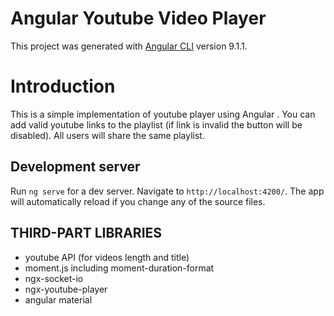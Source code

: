 # Angular Youtube Video Player

This project was generated with [Angular CLI](https://github.com/angular/angular-cli) version 9.1.1.
# Introduction
This is a simple implementation of youtube player using Angular .
You can add valid youtube links to the playlist (if link is invalid the button will be disabled).
All users will share the same playlist.

## Development server

Run `ng serve` for a dev server. Navigate to `http://localhost:4200/`. The app will automatically reload if you change any of the source files.

## THIRD-PART LIBRARIES
* youtube API (for videos length and title)
* moment.js  including moment-duration-format
* ngx-socket-io
* ngx-youtube-player
* angular material

